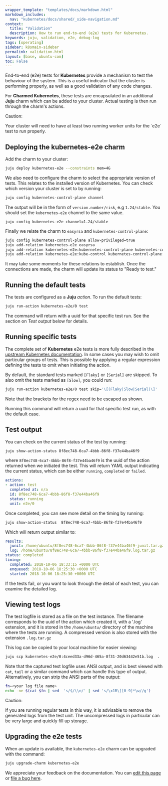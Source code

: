 ```yaml
---
wrapper_template: "templates/docs/markdown.html"
markdown_includes:
  nav: "kubernetes/docs/shared/_side-navigation.md"
context:
  title: "Validation"
  description: How to run end-to-end (e2e) tests for Kubernetes.
keywords: juju, validation, e2e, debug-log
tags: [operating]
sidebar: k8smain-sidebar
permalink: validation.html
layout: [base, ubuntu-com]
toc: False
---
```


End-to-end (e2e) tests for **Kubernetes** provide a mechanism to test the behaviour of the system. This is a useful indicator that the cluster is performing properly, as well as a good validation of any code changes.

For **Charmed Kubernetes**, these tests are encapsulated in an additional
**Juju** charm which can be added to your cluster. Actual testing is then run
through the charm's actions.

<div class="p-notification--caution is-inline">
  <div markdown="1" class="p-notification__content">
    <span class="p-notification__title">Caution:</span>
    <p class="p-notification__message">Your cluster will need to have at least two running worker units for the `e2e` test to run properly.</div>
  </div>
</div>

## Deploying the kubernetes-e2e charm

Add the charm to your cluster:

```bash
juju deploy kubernetes-e2e --constraints mem=4G
```

We also need to configure the charm to select the appropriate version of tests.
This relates to the installed version of Kubernetes. You can check which
version your cluster is set to by running:

```bash
juju config kubernetes-control-plane channel
```

The output will be in the form of `version.number/risk`, e.g `1.24/stable`. You should set
the `kubernetes-e2e` channel to the same value.

```
juju config kubernetes-e2e channel=1.24/stable
```

Finally we relate the charm to `easyrsa` and `kubernetes-control-plane`:

```bash
juju config kubernetes-control-plane allow-privileged=true
juju add-relation kubernetes-e2e easyrsa
juju add-relation kubernetes-e2e:kubernetes-control-plane kubernetes-control-plane:kube-api-endpoint
juju add-relation kubernetes-e2e:kube-control kubernetes-control-plane:kube-control
```

It may take some moments for these relations to establish. Once the connections are made, the charm will update its status to "Ready to test."

## Running the default tests

The tests are configured as a **Juju** _action_. To run the default tests:

```bash
juju run-action kubernetes-e2e/0 test
```

The command will return with a uuid for that specific test run. See the section
on _Test output_ below for details.

## Running specific tests

The complete set of **Kubernetes** e2e tests is more fully described in the
[upstream Kubernetes documentation][e2e-upstream]. In some cases you may wish
to omit particular groups of tests. This is possible by applying a regular
expression defining the tests to omit when initiating the action.

By default, the standard tests marked `[Flaky]` or `[Serial]` are skipped. To
also omit the tests marked as `[Slow]`, you could run:

```bash
juju run-action kubernetes-e2e/0 test skip='\[(Flaky|Slow|Serial)\]'
```

Note that the brackets for the regex need to be escaped as shown.

Running this command will return a uuid for that specific test run, as with the default case.

## Test output

You can check on the current status of the test by running:

```bash
juju show-action-status 8f8ec748-6ca7-4bbb-86f8-f37e44ba46f9
```

where `8f8ec748-6ca7-4bbb-86f8-f37e44ba46f9` is the uuid of the action returned
when we initiated the test. This will return YAML output indicating the current
status, which can be either `running`, `completed` or `failed`.

```yaml
actions:
- action: test
  completed at: n/a
  id: 8f8ec748-6ca7-4bbb-86f8-f37e44ba46f9
  status: running
  unit: e2e/0
```

Once completed, you can see more detail on the timing by running:

```bash
juju show-action-status  8f8ec748-6ca7-4bbb-86f8-f37e44ba46f9
```

Which will return output similar to:

```yaml
results:
  junit: /home/ubuntu/8f8ec748-6ca7-4bbb-86f8-f37e44ba46f9-junit.tar.gz
  log: /home/ubuntu/8f8ec748-6ca7-4bbb-86f8-f37e44ba46f9.log.tar.gz
status: completed
timing:
  completed: 2018-10-06 18:33:15 +0000 UTC
  enqueued: 2018-10-06 18:25:30 +0000 UTC
  started: 2018-10-06 18:25:30 +0000 UTC
```

If the tests fail, or you want to look through the detail of each test, you can examine the
detailed log.

## Viewing test logs

The test logfile is stored as a file on the test instance. The filename
corresponds to the uuid of the action which created it, with a '.log'
extension, and it is stored in the `/home/ubuntu/` directory of the machine
where the tests are running. A compressed version is also stored with the
extension `.log.tar.gz`

This log can be copied to your local machine for easier viewing:

```bash
juju scp kubernetes-e2e/0:4ceed33a-d96d-465a-8f31-20d63442e51b.log  .
```

Note that the captured test logfile uses ANSI output, and is best viewed with
`cat`, `tail` or a similar command which can handle this type of output.
Alternatively, you can strip the ANSI parts of the output:

```bash
fn=<your log file name>
echo -ne $(cat $fn | sed  's/$/\\n/' | sed 's/\x1B\[[0-9]*\w//g')
```

<div class="p-notification--caution is-inline">
  <div markdown="1" class="p-notification__content">
    <span class="p-notification__title">Caution:</span>
    <p class="p-notification__message">If you are running regular tests in this way, it is advisable to remove the generated logs from the test unit. The uncompressed logs in particular can be very large and quickly fill up storage.</p>
  </div>
</div>

## Upgrading the e2e tests

When an update is available, the `kubernetes-e2e` charm can be upgraded with the command:

```bash
juju upgrade-charm kubernetes-e2e
```

<!--LINKS -->

[e2e-upstream]: https://github.com/kubernetes/community/blob/master/contributors/devel/sig-testing/e2e-tests.md

<!-- FEEDBACK -->
<div class="p-notification--information">
  <div class="p-notification__content">
    <p class="p-notification__message">We appreciate your feedback on the documentation. You can
    <a href="https://github.com/charmed-kubernetes/kubernetes-docs/edit/main/pages/k8s/validation.md" >edit this page</a>
    or
    <a href="https://github.com/charmed-kubernetes/kubernetes-docs/issues/new" >file a bug here</a>.</p>
  </div>
</div>
